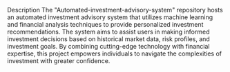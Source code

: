 Description
The "Automated-investment-advisory-system" repository hosts an automated investment advisory system that utilizes machine learning and financial analysis techniques to provide personalized investment recommendations. The system aims to assist users in making informed investment decisions based on historical market data, risk profiles, and investment goals. By combining cutting-edge technology with financial expertise, this project empowers individuals to navigate the complexities of investment with greater confidence.
